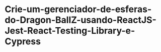 # Crie-um-gerenciador-de-esferas-do-Dragon-BallZ-usando-ReactJS-Jest-React-Testing-Library-e-Cypress